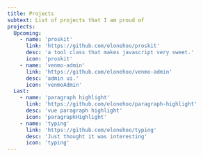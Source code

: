 ```yaml
---
title: Projects
subtext: List of projects that I am proud of
projects:
  Upcoming:
    - name: 'proskit'
      link: 'https://github.com/elonehoo/proskit'
      desc: 'a tool class that makes javascript very sweet.'
      icon: 'proskit'
    - name: 'venmo-admin'
      link: 'https://github.com/elonehoo/venmo-admin'
      desc: 'admin ui.'
      icon: 'venmoAdmin'
  Last: 
    - name: 'paragraph highlight'
      link: 'https://github.com/elonehoo/paragraph-highlight'
      desc: 'vue paragraph highlight'
      icon: 'paragraphHighlight'
    - name: 'typing'
      link: 'https://github.com/elonehoo/typing'
      desc: 'Just thought it was interesting'
      icon: 'typing'
---
```

